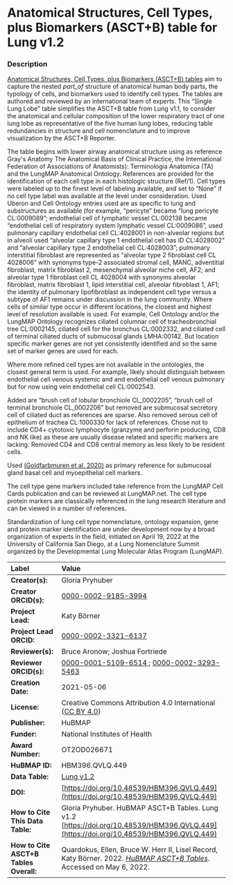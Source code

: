 # Anatomical Structures, Cell Types, plus Biomarkers (ASCT+B) table for Lung v1.2

### Description
[Anatomical Structures, Cell Types, plus Biomarkers (ASCT+B) tables](https://hubmapconsortium.github.io/ccf/pages/ccf-anatomical-structures.html) aim to capture the nested *part_of* structure of anatomical human body parts, the typology of cells, and biomarkers used to identify cell types. The tables are authored and reviewed by an international team of experts. This “Single Lung Lobe” table simplifies the ASCT+B table from Lung v1.1, to consider the anatomical and cellular composition of  the lower respiratory tract of one lung lobe as representative of the five human lung lobes, reducing table redundancies in structure and cell nomenclature and to improve visualization by the ASCT+B Reporter. 

The table begins with lower airway anatomical structure using as reference Gray's Anatomy The Anatomical Basis of Clinical Practice, the International Federation of Associations of Anatomists): Terminologia Anatomica (TA) and the LungMAP Anatomical Ontology.
References are provided for the identification of each cell type in each histologic structure (Ref/1).  Cell types were labeled up to the finest level of labeling available, and set to “None” if no cell type label was available at the level under consideration. Used Uberon and Cell Ontology entries used are as specific to lung and substructures as available (for example, “pericyte” became “lung pericyte CL:0009089”; endothelial cell of lymphatic vessel CL:002138  became “endothelial cell of respiratory system lymphatic vessel CL:0009086”, used pulmonary capillary endothelial cell CL:4028001 in non-alveolar regions but in alveoli used “alveolar capillary type 1 endothelial cell has ID CL:4028002” and “alveolar capillary type 2 endothelial cell CL:4028003”; pulmonary interstitial fibroblast are represented as “alveolar type 2 fibroblast cell CL 4028006” with synonyms type-2 associated stromal cell, MANC, adventitial fibroblast, matrix fibroblast 2, mesenchymal alveolar niche cell, AF2; and alveolar type 1 fibroblast cell CL 4028004 with synonyms alveolar fibroblast, matrix fibroblast 1, lipid interstitial cell, alveolar fibroblast 1, AF1; the identity of pulmonary lipofibroblast as independent cell type versus a subtype of AF1 remains under discussion in the lung community.
Where cells of similar type occur in different locations, the closest and highest level of resolution available is used. For example, Cell Ontology and/or the LungMAP Ontology recognizes ciliated columnar cell of tracheobronchial tree CL:0002145, ciliated cell for the bronchus CL:0002332, and ciliated cell of terminal ciliated ducts of submucosal glands LMHA:00142. But location specific marker genes are not yet consistently identified and so the same set of marker genes are used for each.
                        
Where more refined cell types are not available in the ontologies, the closest general term is used. For example, likely should distinguish between endothelial cell venous systemic and and endothelial cell venous pulmonary but for now using vein endothelial cell CL:0002543.
 
Added are “brush cell of lobular bronchiole CL_0002205”, “brush cell of terminal bronchiole CL_0002206”  but removed are submucosal secretory cell of ciliated duct as references are sparse. Also removed serous cell of epithelium of trachea CL:1000330 for lack of references. Chose not to include CD4+ cytotoxic lymphocyte (granzyme and perforin producing, CD8 and NK like) as these are usually disease related and specific markers are lacking.  Removed CD4 and CD8 central memory as less likely to be resident cells.
 
Used [(Goldfarbmuren et al. 2020)](https://doi.org/10.1038/s41467-020-16239-z) as primary reference for submucosal gland basal cell and myoepithelial cell markers.

The cell type gene markers included take reference from the LungMAP Cell Cards publication and can be reviewed at LungMAP.net. The cell type protein markers are classically referenced in the lung research literature and can be viewed in a number of references.

Standardization of lung cell type nomenclature, ontology expansion, gene and protein marker identification are under development now by a broad organization of experts in the field, initiated on April 19, 2022 at the University of California San Diego, at a Lung Nomenclature Summit organized by the Developmental Lung Molecular Atlas Program (LungMAP).


| Label | Value |
| :------------- |:-------------|
| **Creator(s):** | Gloria Pryhuber |
| **Creator ORCID(s):** | [0000-0002-9185-3994](https://orcid.org/0000-0002-9185-3994) |
| **Project Lead:** | Katy B&ouml;rner |
| **Project Lead ORCID:** | [0000-0002-3321-6137](https://orcid.org/0000-0002-3321-6137) |
| **Reviewer(s):** | Bruce Aronow; Joshua Fortriede|
| **Reviewer ORCID(s):** |[0000-0001-5109-6514 ](https://orcid.org/0000-0001-5109-6514); [0000-0002-3293-5463](https://orcid.org/0000-0002-3293-5463)|
| **Creation Date:** | 2021-05-06 |
| **License:** | Creative Commons Attribution 4.0 International ([CC BY 4.0](https://creativecommons.org/licenses/by/4.0/)) |
| **Publisher:** | HuBMAP |
| **Funder:** | National Institutes of Health |
| **Award Number:** | OT2OD026671 |
| **HuBMAP ID:** | HBM396.QVLQ.449 |
| **Data Table:** | [Lung v1.2](https://hubmapconsortium.github.io/ccf-releases/v1.2/asct-b/ASCT-B_VH_Lung.csv)  |
| **DOI:** | [https://doi.org/10.48539/HBM396.QVLQ.449](https://doi.org/10.48539/HBM396.QVLQ.449) |
| **How to Cite This Data Table:** | Gloria Pryhuber. HuBMAP ASCT+B Tables. Lung v1.2 [https://doi.org/10.48539/HBM396.QVLQ.449](https://doi.org/10.48539/HBM396.QVLQ.449) |
| **How to Cite ASCT+B Tables Overall:** | Quardokus, Ellen, Bruce W. Herr II, Lisel Record, Katy B&ouml;rner. 2022. [*HuBMAP ASCT+B Tables*](https://hubmapconsortium.github.io/ccf/pages/ccf-anatomical-structures.html). Accessed on May 6, 2022. |

